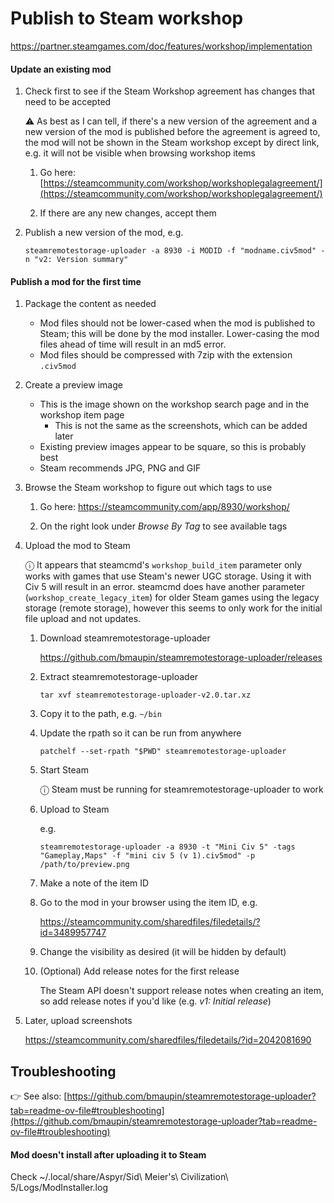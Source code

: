 # Publish to Steam workshop

https://partner.steamgames.com/doc/features/workshop/implementation

#### Update an existing mod

1. Check first to see if the Steam Workshop agreement has changes that need to be accepted

   ⚠️ As best as I can tell, if there's a new version of the agreement and a new version of the mod is published before the agreement is agreed to, the mod will not be shown in the Steam workshop except by direct link, e.g. it will not be visible when browsing workshop items

   1. Go here: [https://steamcommunity.com/workshop/workshoplegalagreement/](https://steamcommunity.com/workshop/workshoplegalagreement/)

   1. If there are any new changes, accept them

1. Publish a new version of the mod, e.g.

   ```
   steamremotestorage-uploader -a 8930 -i MODID -f "modname.civ5mod" -n "v2: Version summary"
   ```

#### Publish a mod for the first time

1. Package the content as needed

   - Mod files should not be lower-cased when the mod is published to Steam; this will be done by the mod installer. Lower-casing the mod files ahead of time will result in an md5 error.
   - Mod files should be compressed with 7zip with the extension `.civ5mod`

1. Create a preview image

   - This is the image shown on the workshop search page and in the workshop item page
     - This is not the same as the screenshots, which can be added later
   - Existing preview images appear to be square, so this is probably best
   - Steam recommends JPG, PNG and GIF

1. Browse the Steam workshop to figure out which tags to use

   1. Go here: https://steamcommunity.com/app/8930/workshop/

   1. On the right look under _Browse By Tag_ to see available tags

1. Upload the mod to Steam

   ⓘ It appears that steamcmd's `workshop_build_item` parameter only works with games that use Steam's newer UGC storage. Using it with Civ 5 will result in an error. steamcmd does have another parameter (`workshop_create_legacy_item`) for older Steam games using the legacy storage (remote storage), however this seems to only work for the initial file upload and not updates.

   1. Download steamremotestorage-uploader

      https://github.com/bmaupin/steamremotestorage-uploader/releases

   1. Extract steamremotestorage-uploader

      ```
      tar xvf steamremotestorage-uploader-v2.0.tar.xz
      ```

   1. Copy it to the path, e.g. `~/bin`

   1. Update the rpath so it can be run from anywhere

      ```
      patchelf --set-rpath "$PWD" steamremotestorage-uploader
      ```

   1. Start Steam

      ⓘ Steam must be running for steamremotestorage-uploader to work

   1. Upload to Steam

      e.g.

      ```
      steamremotestorage-uploader -a 8930 -t "Mini Civ 5" -tags "Gameplay,Maps" -f "mini civ 5 (v 1).civ5mod" -p /path/to/preview.png
      ```

   1. Make a note of the item ID

   1. Go to the mod in your browser using the item ID, e.g.

      https://steamcommunity.com/sharedfiles/filedetails/?id=3489957747

   1. Change the visibility as desired (it will be hidden by default)

   1. (Optional) Add release notes for the first release

      The Steam API doesn't support release notes when creating an item, so add release notes if you'd like (e.g. _v1: Initial release_)

1. Later, upload screenshots

   https://steamcommunity.com/sharedfiles/filedetails/?id=2042081690

## Troubleshooting

👉 See also: [https://github.com/bmaupin/steamremotestorage-uploader?tab=readme-ov-file#troubleshooting](https://github.com/bmaupin/steamremotestorage-uploader?tab=readme-ov-file#troubleshooting)

#### Mod doesn't install after uploading it to Steam

Check ~/.local/share/Aspyr/Sid\ Meier\'s\ Civilization\ 5/Logs/ModInstaller.log
